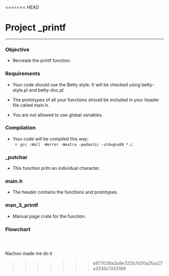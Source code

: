 <<<<<<< HEAD
# Project _printf #
***
### Objective ###
* Recreate the printf function.

### Requirements ###
* Your code should use the Betty style. It will be checked using betty-style.pl and betty-doc.pl.

* The prototypes of all your functions should be included in your header file called main.h.

* You are not allowed to use global variables.

### Compilation ###
* Your code will be compiled this way:
	* `gcc -Wall -Werror -Wextra -pedantic -std=gnu89 *.c`

### _putchar ###
* This function pritn an individual character.

### main.h ###
* The header contains the functions and prototypes.

### man_3_printf ###
* Manual page crate for the funciton.

### Flowchart ###
![]()
=======
Nachoo made me do it
>>>>>>> e877038a3a9e322b7d30a2faa27a3330c1333199
